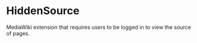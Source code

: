 # HiddenSource

MediaWiki extension that requires users to be logged in to view the source of pages.